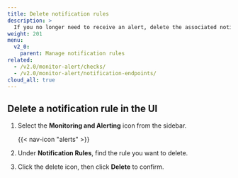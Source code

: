 ```yaml
---
title: Delete notification rules
description: >
  If you no longer need to receive an alert, delete the associated notification rule.
weight: 201
menu:
  v2_0:
    parent: Manage notification rules
related:
  - /v2.0/monitor-alert/checks/
  - /v2.0/monitor-alert/notification-endpoints/
cloud_all: true
---
```


## Delete a notification rule in the UI

1. Select the **Monitoring and Alerting** icon from the sidebar.

    {{< nav-icon "alerts" >}}

2. Under **Notification Rules**, find the rule you want to delete.
3. Click the delete icon, then click **Delete** to confirm.
